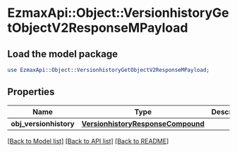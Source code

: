 # EzmaxApi::Object::VersionhistoryGetObjectV2ResponseMPayload

## Load the model package
```perl
use EzmaxApi::Object::VersionhistoryGetObjectV2ResponseMPayload;
```

## Properties
Name | Type | Description | Notes
------------ | ------------- | ------------- | -------------
**obj_versionhistory** | [**VersionhistoryResponseCompound**](VersionhistoryResponseCompound.md) |  | 

[[Back to Model list]](../README.md#documentation-for-models) [[Back to API list]](../README.md#documentation-for-api-endpoints) [[Back to README]](../README.md)


